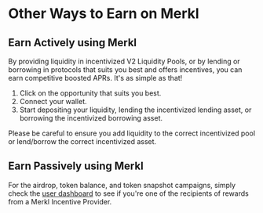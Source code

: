 # Other Ways to Earn on Merkl

## Earn Actively using Merkl

By providing liquidity in incentivized V2 Liquidity Pools, or by lending or borrowing in protocols that suits you best and offers incentives, you can earn competitive boosted APRs. It's as simple as that!

1. Click on the opportunity that suits you best.
2. Connect your wallet.
3. Start depositing your liquidity, lending the incentivized lending asset, or borrowing the incentivized borrowing asset.

Please be careful to ensure you add liquidity to the correct incentivized pool or lend/borrow the correct incentivized asset.

## Earn Passively using Merkl

For the airdrop, token balance, and token snapshot campaigns, simply check the [user dashboard](https://app.merkl.xyz/user) to see if you're one of the recipients of rewards from a Merkl Incentive Provider.
